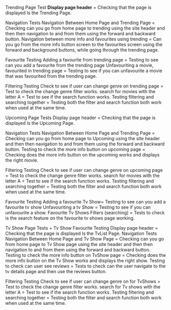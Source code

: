 Trending Page Test
**Display page header** = Checking that the page is displayed Is the Trending Page.

Navigation Tests
Navigation Between Home Page and Trending Page = Checking can you go from home page to trending using the site header and then then navigation to and from them using the forward and backward button. 
Navigation between more info and favourites using trending = Can you go from the more info button screen to the favourites screen using the forward and background buttons, while going through the trending page. 

Favourite Testing 
Adding a favourite from trending page = Testing to see can you add a favourite from the trending page
Unfavouriting a movie, favourited in trending page = Testing to see if you can unfavourite a movie that was favourited from the trending page.  

Filtering Testing 
Check to see if user can change genre on trending page = Test to check the change genre filter works.
search for movies with the letter A = Test to see if the search function works.
Testing filtering and searching together = Testing both the filter and search function both work when used at the same time.



Upcoming Page Tests
Display page header = Checking that the page is displayed Is the Upcoming Page.

Navigation Tests
Navigation Between Home Page and Trending Page = Checking can you go from home page to Upcoming using the site header and then then navigation to and from them using the forward and backward button.
Testing to check the more info button on upcoming page = Checking does the more info button on the upcoming works and displays the right movie.

Filtering Testing 
Check to see if user can change genre on upcoming page = Test to check the change genre filter works.
search for movies with the letter A = Test to see if the search function works.
Testing filtering and searching together = Testing both the filter and search function both work when used at the same time.

Favourite Testing 
Adding a favourite Tv Show= Testing to see can you add a favourite tv show
Unfavouriting a tv Show = Testing to see if you can unfavourite a show.
Favourite Tv Shows Filters (searching) = Tests to check is the search feature on the favourite tv shows page working.




































Tv Show Page Tests + Tv Show Favourite Testing
Display page header = Checking that the page is displayed Is the TvList Page.
Navigation Tests
Navigation Between Home Page and Tv Show Page = Checking can you go from home page to Tv Show page using the site header and then then navigation to and from them using the forward and backward button.
Testing to check the more info button on TvShow page = Checking does the more info button on the Tv Show works and displays the right show.
Testing to check can user see reviews = Tests to check can the user navigate to the tv details page and then use the reviews button.

Filtering Testing 
Check to see if user can change genre on for TvShows = Test to check the change genre filter works.
search for Tv shows with the letter A = Test to see if the search function works.
Testing filtering and searching together = Testing both the filter and search function both work when used at the same time.







